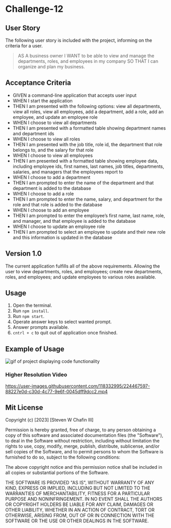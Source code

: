 # Challenge-12
 ## User Story
 The following user story is included with the project, informing on the criteria for a user.
 
 > AS A business owner
 > I WANT to be able to view and manage the departments, roles, and employees in my company
 > SO THAT I can organize and plan my business.

 ## Acceptance Criteria 
- GIVEN a command-line application that accepts user input
- WHEN I start the application
- THEN I am presented with the following options: view all departments, view all roles, view all employees, add a department, add a role, add an employee, and update an employee role
- WHEN I choose to view all departments
- THEN I am presented with a formatted table showing department names and department ids
- WHEN I choose to view all roles
- THEN I am presented with the job title, role id, the department that role belongs to, and the salary for that role
- WHEN I choose to view all employees
- THEN I am presented with a formatted table showing employee data, including employee ids, first names, last names, job titles, departments, salaries, and managers that the employees report to
- WHEN I choose to add a department
- THEN I am prompted to enter the name of the department and that department is added to the database
- WHEN I choose to add a role
- THEN I am prompted to enter the name, salary, and department for the role and that role is added to the database
- WHEN I choose to add an employee
- THEN I am prompted to enter the employee’s first name, last name, role, and manager, and that employee is added to the database
- WHEN I choose to update an employee role
- THEN I am prompted to select an employee to update and their new role and this information is updated in the database

## Version 1.0 
The current application fulfills all of the above requirements. Allowing the user to view departments, roles, and employees; create new departments, roles, and employees; and update employees to various roles available. 

## Usage 
1. Open the terminal. 
2. Run `npm install`. 
3. Run `npm start`. 
4. Operate answer keys to select wanted prompt. 
5. Answer prompts available. 
6. `cntrl + c` to quit out of application once finished. 

## Example of Usage
![gif of project displaying code functionality](Challenge-12-sql.gif)

### Higher Resolution Video 
https://user-images.githubusercontent.com/118332995/224467597-88227e0d-c30d-4c77-9e6f-0045dff9dcc2.mp4


## Mit License
Copyright (c) [2023] [Steven W Chafin III]

Permission is hereby granted, free of charge, to any person obtaining a copy of this software and associated documentation files (the "Software"), to deal in the Software without restriction, including without limitation the rights to use, copy, modify, merge, publish, distribute, sublicense, and/or sell copies of the Software, and to permit persons to whom the Software is furnished to do so, subject to the following conditions:

The above copyright notice and this permission notice shall be included in all copies or substantial portions of the Software.

THE SOFTWARE IS PROVIDED "AS IS", WITHOUT WARRANTY OF ANY KIND, EXPRESS OR IMPLIED, INCLUDING BUT NOT LIMITED TO THE WARRANTIES OF MERCHANTABILITY, FITNESS FOR A PARTICULAR PURPOSE AND NONINFRINGEMENT. IN NO EVENT SHALL THE AUTHORS OR COPYRIGHT HOLDERS BE LIABLE FOR ANY CLAIM, DAMAGES OR OTHER LIABILITY, WHETHER IN AN ACTION OF CONTRACT, TORT OR OTHERWISE, ARISING FROM, OUT OF OR IN CONNECTION WITH THE SOFTWARE OR THE USE OR OTHER DEALINGS IN THE SOFTWARE.
